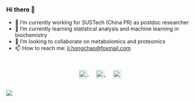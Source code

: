 ### Hi there 👋

- 🔭 I’m currently working for SUSTech (China PR) as postdoc researcher
- 🌱 I’m currently learning statistical analysis and machine learning in biochemistry
- 👯 I’m looking to collaborate on metabolomics and proteomics
- 📫 How to reach me: ji.hongchao@foxmail.com

</br>
<p align="middle">
  <a href="https://www.linkedin.com/in/%E5%AE%8F%E8%B6%85-%E7%BA%AA-620646102/">
    <img align="center" width="22px" src="https://cdn.jsdelivr.net/npm/simple-icons@v3/icons/linkedin.svg" />
  </a>&nbsp;&nbsp;&nbsp;&nbsp;

  <a href="https://orcid.org/0000-0002-7364-0741">
    <img align="center" width="22px" src="https://cdn.jsdelivr.net/npm/simple-icons@v3/icons/orcid.svg" />
  </a>&nbsp;&nbsp;&nbsp;&nbsp;

  <a href="https://github.com/hcji">
    <img align="center" width="22px" src="https://cdn.jsdelivr.net/npm/simple-icons@v3/icons/github.svg" />
  </a>
</p>
<br/>

<img align="center" src="https://github-readme-stats.vercel.app/api?username=hcji&show_icons=true" />

